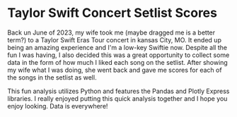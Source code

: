 # Taylor Swift Concert Setlist Scores 
Back un June of 2023, my wife took me (maybe dragged me is a better term?) to a Taylor Swift Eras Tour concert in kansas City, MO. It ended up being an amazing experience and I'm a low-key Swiftie now. Despite all the fun I was having, I also decided this was a great opportunity to collect some data in the form of how much I liked each song on the setlist. After showing my wife what I was doing, she went back and gave me scores for each of the songs in the setlist as well.

This fun analysis utilizes Python and features the Pandas and Plotly Express libraries. I really enjoyed putting this quick analysis together and I hope you enjoy looking. Data is everywhere! 
